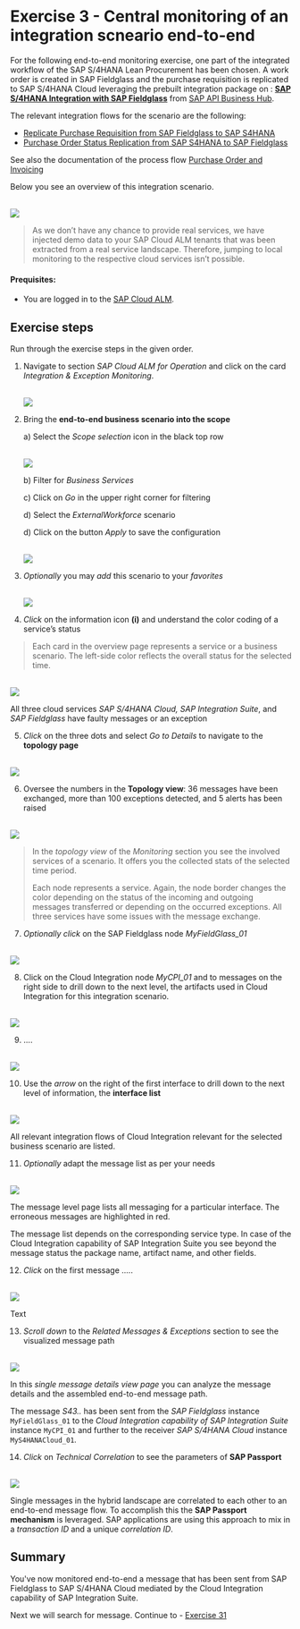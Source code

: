 # Exercise 3 - Central monitoring of an integration scneario end-to-end

For the following end-to-end monitoring exercise, one part of the integrated workflow of the SAP S/4HANA Lean Procurement has been chosen. A work order is created in SAP Fieldglass and the purchase requisition is replicated to SAP S/4HANA Cloud leveraging the prebuilt integration package on : **[SAP S/4HANA Integration with SAP Fieldglass](https://api.sap.com/package/SAPS4HANAintegrationwithSAPFieldglass/overview)** from [SAP API Business Hub](https://api.sap.com/). 

The relevant integration flows for the scenario are the following:
- [Replicate Purchase Requisition from SAP Fieldglass to SAP S4HANA](https://api.sap.com/integrationflow/Replicate_Purchase_Requisition_from_Fieldglass_to_S4HANA)
- [Purchase Order Status Replication from SAP S4HANA to SAP Fieldglass](https://api.sap.com/integrationflow/Purchase_Order_Status_Replication_from_S4HANA_to_Fieldglass)


See also the documentation of the process flow [Purchase Order and Invoicing](https://help.sap.com/docs/SAP_FIELDGLASS_INTEGRATION/bf3d1caf8c1f4f69801b37a45ac1d1b3/046b0d5f642346bd8624f1b741956585.html)

Below you see an overview of this integration scenario.

<br>![](/exercises/ex3/images/IMDiagramFieldglassS4Int.png)

>
> As we don’t have any chance to provide real services, we have injected demo data to your SAP Cloud ALM tenants that was been extracted from a real service landscape. Therefore, jumping to local monitoring to the respective cloud services isn’t possible.
>

#### Prequisites:
- You are logged in to the [SAP Cloud ALM](https://teched22-cloudalm-003.eu10.alm.cloud.sap/launchpad#Shell-home).

## Exercise steps

Run through the exercise steps in the given order.

1.	Navigate to section *SAP Cloud ALM for Operation* and click on the card *Integration & Exception Monitoring*.

     <br>![](/exercises/ex1/images/CALMLandingIntExMon.png)

2. Bring the **end-to-end business scenario into the scope**

   a) Select the *Scope selection* icon in the black top row

     <br>![](/exercises/ex3/images/IMScopeSelectionWorkforce.png)

   b)  Filter for *Business Services*

   c)  Click on *Go* in the upper right corner for filtering

   d)  Select the *ExternalWorkforce* scenario

   d)  Click on the button *Apply* to save the configuration

     <br>![](/exercises/ex3/images/ScopeSelectionService.png)

3.	*Optionally* you may *add* this scenario to your *favorites*

     <br>![](/exercises/ex3/images/IMWorkforceFavorite.png) 

4.	*Click* on the information icon **(i)** and understand the color coding of a service’s status

   >
   > Each card in the overview page represents a service or a business scenario. The left-side color reflects the overall status for the selected time.
   >

   <br>![](/exercises/ex3/images/IMOverviewCardInfo.png) 
   
   All three cloud services *SAP S/4HANA Cloud, SAP Integration Suite*, and *SAP Fieldglass* have faulty messages or an exception

5.	*Click* on the three dots and select *Go to Details* to navigate to the **topology page**

   <br>![](/exercises/ex3/images/IMOverviewSwitchToDetails.png) 
   
6.	Oversee the numbers in the **Topology view**: 36 messages have been exchanged, more than 100 exceptions detected, and 5 alerts has been raised

   <br>![](/exercises/ex3/images/IMWorkforceTopology.png) 
   
   >
   > In the *topology view* of the *Monitoring* section you see the involved services of a scenario. It offers you the collected stats of the selected time period.
   >
   > Each node represents a service. Again, the node border changes the color depending on the status of the incoming and outgoing messages transferred or depending on the occurred exceptions. All three services have some issues with the message exchange.
   >
   
7.	*Optionally* *click* on the SAP Fieldglass node *MyFieldGlass_01*

   <br>![](/exercises/ex3/images/IMWorkforceTopoFieldglass.png) 
   
8.	Click on the Cloud Integration node *MyCPI_01* and to messages on the right side to drill down to the next level, the artifacts used in Cloud Integration for this integration scenario.

   <br>![](/exercises/ex3/images/IMWorkforceTopoCPI.png) 
   
9.	....

   <br>![](/exercises/ex3/images/IMWorkforceTopoS4.png) 
    
10.	Use the *arrow* on the right of the first interface to drill down to the next level of information, the **interface list**

   <br>![](/exercises/ex3/images/IMWorkforceCPIInterfaceList.png) 
   
   All relevant integration flows of Cloud Integration relevant for the selected business scenario are listed.
   
11.	*Optionally* adapt the message list as per your needs

   <br>![](/exercises/ex3/images/IMWorkforceMessageListAdapt.png) 
   
   The message level page lists all messaging for a particular interface. The erroneous messages are highlighted in red.

   The message list depends on the corresponding service type. In case of the Cloud Integration capability of SAP Integration Suite you see beyond the message status the package name, artifact name, and other fields.

   
12.	*Click* on the first message .....

   <br>![](/exercises/ex3/images/IMWorkforceFirstMessage.png) 
   
   Text
   
13.	*Scroll down* to the *Related Messages & Exceptions* section to see the visualized message path

   <br>![](/exercises/ex3/images/IMWorkforceFirstMessage.png) 
   
   In this *single message details view page* you can analyze the message details and the assembled end-to-end message path.
   
   The message *S43..* has been sent from the *SAP Fieldglass* instance `MyFieldGlass_01` to the *Cloud Integration capability of SAP Integration Suite* instance `MyCPI_01` and further to the receiver *SAP S/4HANA Cloud* instance `MyS4HANACloud_01`.
   
14.	*Click* on *Technical Correlation* to see the parameters of **SAP Passport**

   <br>![](/exercises/ex3/images/IMWorkforceSAPPassport.png) 
   
   Single messages in the hybrid landscape are correlated to each other to an end-to-end message flow. To accomplish this the **SAP Passport mechanism** is leveraged. SAP applications are using this approach to mix in a *transaction ID* and a unique *correlation ID*.
   
   
   
## Summary

You've now monitored end-to-end a message that has been sent from SAP Fieldglass to SAP S/4HANA Cloud mediated by the Cloud Integration capability of SAP Integration Suite.

Next we will search for message. Continue to - [Exercise 31](../ex31/readme.md)

<!--
<br>![](/exercises/ex2/images/02_01_0010.png)


After completing these steps you will have...

1.	Enter this code.
```abap
DATA(lt_params) = request->get_form_fields(  ).
READ TABLE lt_params REFERENCE INTO DATA(lr_params) WITH KEY name = 'cmd'.
  IF sy-subrc = 0.
    response->set_status( i_code = 200
                     i_reason = 'Everything is fine').
    RETURN.
  ENDIF.

```
-->

